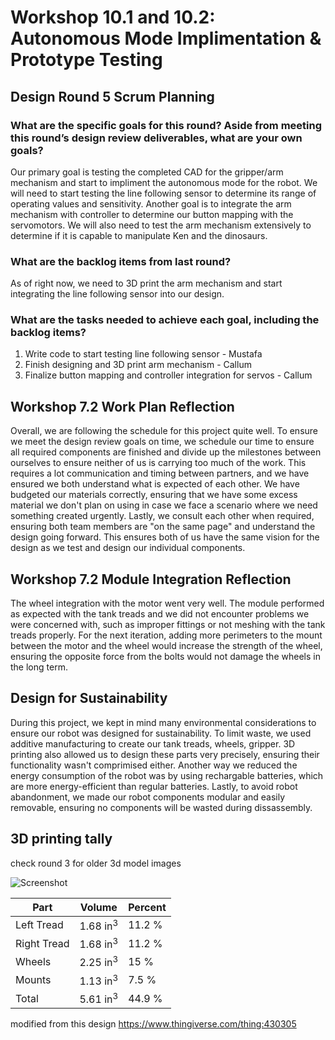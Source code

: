 # Workshop 10.1 and 10.2: Autonomous Mode Implimentation & Prototype Testing

## Design Round 5 Scrum Planning

### What are the specific goals for this round? Aside from meeting this round’s design review deliverables, what are your own goals?
Our primary goal is testing the completed CAD for the gripper/arm mechanism and start to impliment the autonomous mode for the robot. We will need to start testing the line following sensor to determine its range of operating values and sensitivity. Another goal is to integrate the arm mechanism with controller to determine our button mapping with the servomotors. We will also need to test the arm mechanism extensively to determine if it is capable to manipulate Ken and the dinosaurs. 

### What are the backlog items from last round?
As of right now, we need to 3D print the arm mechanism and start integrating the line following sensor into our design. 

### What are the tasks needed to achieve each goal, including the backlog items?
1. Write code to start testing line following sensor - Mustafa
2. Finish designing and 3D print arm mechanism - Callum
3. Finalize button mapping and controller integration for servos - Callum 

## Workshop 7.2 Work Plan Reflection 
Overall, we are following the schedule for this project quite well. To ensure we meet the design review goals on time, we schedule our time to ensure all required components are finished and divide up the milestones between ourselves to ensure neither of us is carrying too much of the work. This requires a lot communication and timing between partners, and we have ensured we both understand what is expected of each other. We have budgeted our materials correctly, ensuring that we have some excess material we don't plan on using in case we face a scenario where we need something created urgently. Lastly, we consult each other when required, ensuring both team members are "on the same page" and understand the design going forward. This ensures both of us have the same vision for the design as we test and design our individual components. 

## Workshop 7.2 Module Integration Reflection 
The wheel integration with the motor went very well. The module performed as expected with the tank treads and we did not encounter problems we were concerned with, such as improper fittings or not meshing with the tank treads properly. For the next iteration, adding more perimeters to the mount between the motor and the wheel would increase the strength of the wheel, ensuring the opposite force from the bolts would not damage the wheels in the long term. 

## Design for Sustainability
During this project, we kept in mind many environmental considerations to ensure our robot was designed for sustainability. To limit waste, we used additive manufacturing to create our tank treads, wheels, gripper. 3D printing also allowed us to design these parts very precisely, ensuring their functionality wasn't comprimised either. Another way we reduced the energy consumption of the robot was by using rechargable batteries, which are more energy-efficient than regular batteries. Lastly, to avoid robot abandonment, we made our robot components modular and easily removable, ensuring no components will be wasted during dissassembly. 

## 3D printing tally
check round 3 for older 3d model images

![Screenshot](3D/mounts.png)

| Part | Volume | Percent |
|------|--------|---------|
| Left Tread | 1.68 in<sup>3</sup>  | 11.2 % |
| Right Tread | 1.68 in<sup>3</sup> | 11.2 % |
| Wheels | 2.25 in<sup>3</sup>| 15 %|
| Mounts | 1.13 in<sup>3</sup>| 7.5 % |
| Total | 5.61 in<sup>3</sup>| 44.9 %|

modified from this design https://www.thingiverse.com/thing:430305


